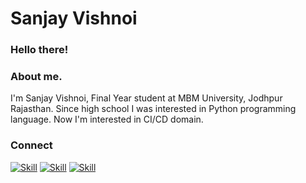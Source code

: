 # Sanjay Vishnoi
### Hello there! 
### About me.
I'm Sanjay Vishnoi, Final Year student at MBM University, Jodhpur Rajasthan. Since high school I was interested in Python programming language. Now I'm interested in CI/CD domain. 

### Connect
[![Skill](https://img.shields.io/badge/LinkedIn-0077B5?style=for-the-badge&logo=linkedin&logoColor=white)](https://www.linkedin.com/in/sanjayvishnoi46/)
[![Skill](https://img.shields.io/badge/Twitter-1DA1F2?style=for-the-badge&logo=twitter&logoColor=white)](https://twitter.com/SanjayVishnoi17)
[![Skill](https://img.shields.io/badge/GitHub-100000?style=for-the-badge&logo=github&logoColor=white)](https://github.com/sanxjay)
